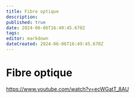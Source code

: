 ```yaml
---
title: Fibre optique
description: 
published: true
date: 2024-06-06T16:49:45.670Z
tags: 
editor: markdown
dateCreated: 2024-06-06T16:49:45.670Z
---
```


# Fibre optique

<https://www.youtube.com/watch?v=ecWGatT_8AU>

